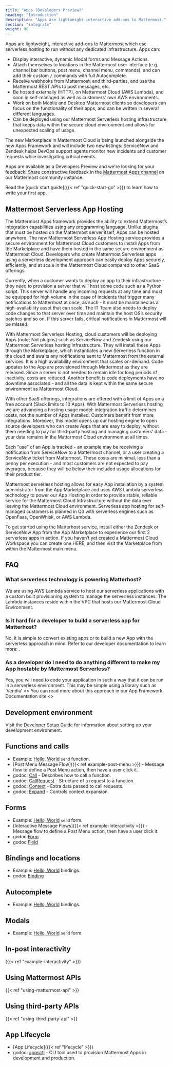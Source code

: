 ```yaml
---
title: "Apps (Developers Preview)"
heading: "Introduction"
description: "Apps are lightweight interactive add-ons to Mattermost."
section: "integrate"
weight: 90
---
```


Apps are lightweight, interactive add-ons to Mattermost which use serverless hosting to run without any dedicated infrastructure. Apps can:

- Display interactive, dynamic Modal forms and Message Actions.
- Attach themselves to locations in the Mattermost user interface (e.g. channel bar buttons, post menu, channel menu, commands), and can add their custom `/` commands with full Autocomplete.
- Receive webhooks from Mattermost, and third-parties, and use the Mattermost REST APIs to post messages, etc.
- Be hosted externally (HTTP), on Mattermost Cloud (AWS Lambda), and soon in self-managed as well as customers' own AWS environments.
- Work on both Mobile and Desktop Mattermost clients so developers can focus on the functionality of their apps, and can be written in several different languages.
- Can be deployed using our Mattermost Serverless hosting infrastructure that keeps data within the secure cloud environment and allows for unexpected scaling of usage.

The new Marketplace in Mattermost Cloud is being launched alongside the new Apps Framework and will include two new listings: ServiceNow and Zendesk helps DevOps support agents monitor new incidents and customer requests while investigating critical events.

Apps are available as a Developers Preview and we're looking for your feedback! Share constructive feedback in the [Mattermost Apps channel](https://community.mattermost.com/core/channels/mattermost-apps) on our Mattermost community instance.

Read the [quick start guide]({{< ref  "quick-start-go" >}}) to learn how to write your first app.

## Mattermost Serverless App Hosting

The Mattermost Apps framework provides the ability to extend Mattermost’s integration capabilities using any programming language. Unlike plugins that must be hosted on the Mattermost server itself, Apps can be hosted anywhere.  The new Mattermost Serverless App Hosting service provides a secure environment for Mattermost Cloud customers to install Apps from the Marketplace and have them hosted in the same secure environment as Mattermost Cloud.  Developers who create Mattermost Serverless apps using a serverless development approach can easily deploy Apps securely, efficiently, and at scale in the Mattermost Cloud compared to other SaaS offerings. 

Currently, when a customer wants to deploy an app to their infrastructure - they need to provision a server that will host some code such as a Python script.  This server will handle any incoming requests at any time and must be equipped for high volume in the case of incidents that trigger many notifications to Mattermost at once, as such - it must be maintained as a high-availability asset that can scale.  The IT Team also needs to deploy code changes to that server over time and maintain the host OS’s security patches and so on. If this server fails, critical notifications in Mattermost will be missed.  

With Mattermost Serverless Hosting, cloud customers will be deploying Apps (note; Not plugins) such as ServiceNow and Zendesk using our Mattermost Serverless hosting infrastructure.  They will install these Apps through the Marketplace, which instantiates a new Serverless function in the cloud and awaits any notifications sent to Mattermost from the external services. It is a high availability environment that scales on-demand.  Code updates to the App are provisioned through Mattermost as they are released.  Since a server is not needed to remain idle for long periods of inactivity, costs are reduced.  Another benefit is code deployments have no downtime associated - and all the data is kept within the same secure environment as Mattermost Cloud.  

With other SaaS offerings, integrations are offered with a limit of Apps on a free account (Slack limits to 10 Apps).  With Mattermost Serverless hosting we are advancing a hosting usage model: integration traffic determines costs, not the number of Apps installed.  Customers benefit from more integrations. Moreover, this model opens up our hosting engine to open source developers who can create Apps that are easy to deploy, without them needing to pay for third-party hosting and managing customers’ data - your data remains in the Mattermost Cloud environment at all times. 

Each “use” of an App is tracked - an example may be receiving a notification from ServiceNow to a Mattermost channel, or a user creating a ServiceNow ticket from Mattermost.  These costs are minimal, less than a penny per execution - and most customers are not expected to pay overages, because they will be below their included usage allocations for their product tier.   

Mattermost serverless hosting allows for easy App installation by a system administrator from the App Marketplace and uses AWS Lambda serverless technology to power our App Hosting in order to provide stable, reliable service for the Mattermost Cloud Infrastructure without the data ever leaving the Mattermost Cloud environment. Serverless app hosting for self-managed customers is planned in Q3 with serverless engines such as OpenFaas, OpenWhisk, or AWS Lambda.

To get started using the Matterhost service, install either the Zendesk or ServiceNow App from the App Marketplace to experience our first 2 serverless apps in action. If you haven’t yet created a Mattermost Cloud Workspace you can create one HERE, and then visit the Marketplace from within the Mattermost main menu.   

## FAQ

### What serverless technology is powering Matterhost?  

We are using AWS Lambda service to host our serverless applications with a custom built provisioning system to manage the serverless instances.  The Lambda instances reside within the VPC that hosts our Mattermost Cloud Environment.

### Is it hard for a developer to build a serverless app for Matterhost?

No, it is simple to convert existing apps or to build a new App with the serverless approach in mind. Refer to our developer documentation to learn more: <link>.

### As a developer do I need to do anything different to make my App hostable by Mattermost Serverless?

Yes, you will need to code your application in such a way that it can be run in a serverless environment.  This may be simple using a library such as ‘Vendia’ <<LINK and Details>>  You can read more about this approach in our App Framework Documentation site <<Best practices for Serverless hosting DOC>>

## Development environment

Visit the [Developer Setup Guide](https://developers.mattermost.com/contribute/server/developer-setup/) for information about setting up your development environment.

## Functions and calls

- Example: [Hello, World](https://github.com/mattermost/mattermost-plugin-apps/tree/master/examples/go/helloworld/hello.go#L45) `send` function.
- [Post Menu Message Flow]({{< ref example-post-menu >}}) - Message flow to define a Post Menu action, then have a user click it.
- godoc: [Call](https://pkg.go.dev/github.com/mattermost/mattermost-plugin-apps/apps#Call) - Describes how to call a function.
- godoc: [CallRequest](https://pkg.go.dev/github.com/mattermost/mattermost-plugin-apps/apps#CallRequest) - Structure of a request to a function.
- godoc: [Context](https://pkg.go.dev/github.com/mattermost/mattermost-plugin-apps/apps#Context) - Extra data passed to call requests.
- godoc: [Expand](https://pkg.go.dev/github.com/mattermost/mattermost-plugin-apps/apps#Expand) - Controls context expansion.

## Forms

- Example: [Hello, World](https://github.com/mattermost/mattermost-plugin-apps/tree/master/examples/go/helloworld/send_form.json) `send` form.
- [Interactive Message Flows]({{< ref example-interactivity >}}) - Message flow to define a Post Menu action, then have a user click it.
- godoc [Form](https://pkg.go.dev/github.com/mattermost/mattermost-plugin-apps/apps#Form)
- godoc [Field](https://pkg.go.dev/github.com/mattermost/mattermost-plugin-apps/apps#Field)

## Bindings and locations

- Example: [Hello, World](https://github.com/mattermost/mattermost-plugin-apps/tree/master/examples/go/helloworld/bindings.json) bindings.
- godoc [Binding](https://pkg.go.dev/github.com/mattermost/mattermost-plugin-apps/apps#Binding)

## Autocomplete

- Example: [Hello, World](https://github.com/mattermost/mattermost-plugin-apps/tree/master/examples/go/helloworld/bindings.json) bindings.

## Modals

- Example: [Hello, World](https://github.com/mattermost/mattermost-plugin-apps/tree/master/examples/go/helloworld/send_form.json) `send` form.

## In-post interactivity

({{< ref "example-interactivity" >}})

## Using Mattermost APIs

{{< ref "using-mattermost-api" >}}

## Using third-party APIs

{{< ref "using-third-party-api" >}}

## App Lifecycle

- [App Lifecycle]({{< ref "lifecycle" >}})
- godoc: [appsctl](https://pkg.go.dev/github.com/mattermost/mattermost-plugin-apps/cmd/appsctl) - CLI tool used to provision Mattermost Apps in development and production.
